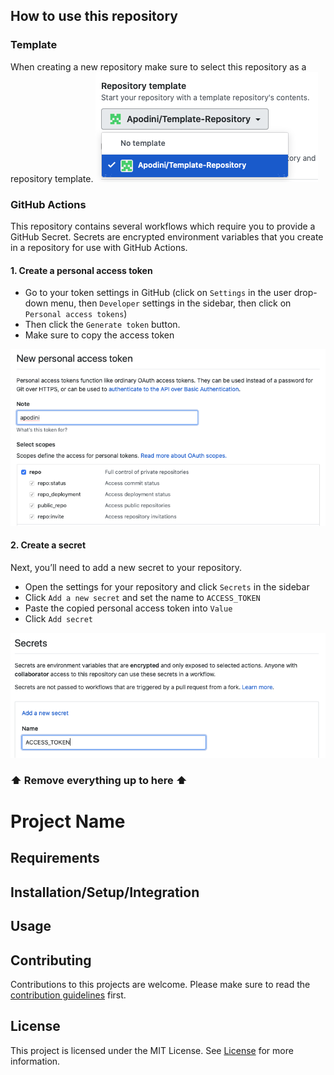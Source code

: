 ## How to use this repository
### Template
When creating a new repository make sure to select this repository as a repository template. ![](https://github.com/Apodini/Template-Repository/raw/develop/Images/Repository_Template.png)

### GitHub Actions
This repository contains several workflows which require you to provide a GitHub Secret. Secrets are encrypted environment variables that you create in a repository for use with GitHub Actions.

#### 1. Create a personal access token
- Go to your token settings in GitHub (click on `Settings` in the user drop-down menu, then `Developer` settings in the sidebar, then click on `Personal access tokens`)
- Then click the `Generate token` button.
- Make sure to copy the access token

![](https://github.com/Apodini/Template-Repository/raw/develop/Images/Access_Token.png)

#### 2. Create a secret
Next, you’ll need to add a new secret to your repository.

- Open the settings for your repository and click `Secrets` in the sidebar
- Click `Add a new secret` and set the name to `ACCESS_TOKEN`
- Paste the copied personal access token into  `Value`
- Click `Add secret`

![](https://github.com/Apodini/Template-Repository/raw/develop/Images/Secret.png)

### ⬆️ Remove everything up to here ⬆️

# Project Name

## Requirements

## Installation/Setup/Integration

## Usage

## Contributing
Contributions to this projects are welcome. Please make sure to read the [contribution guidelines](https://github.com/Apodini/.github/blob/master/CONTRIBUTING.md) first.

## License
This project is licensed under the MIT License. See [License](https://github.com/Apodini/Template-Repository/blob/master/LICENSE) for more information.
